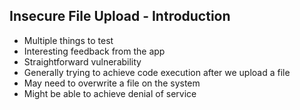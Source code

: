 ## Insecure File Upload - Introduction
- Multiple things to test
- Interesting feedback from the app
- Straightforward vulnerability
- Generally trying to achieve code execution after we upload a file
- May need to overwrite a file on the system
- Might be able to achieve denial of service
